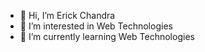 - 👋 Hi, I’m Erick Chandra
- 👀 I’m interested in Web Technologies
- 🌱 I’m currently learning Web Technologies

<!---
erickchann/erickchann is a ✨ special ✨ repository because its `README.md` (this file) appears on your GitHub profile.
You can click the Preview link to take a look at your changes.
--->
